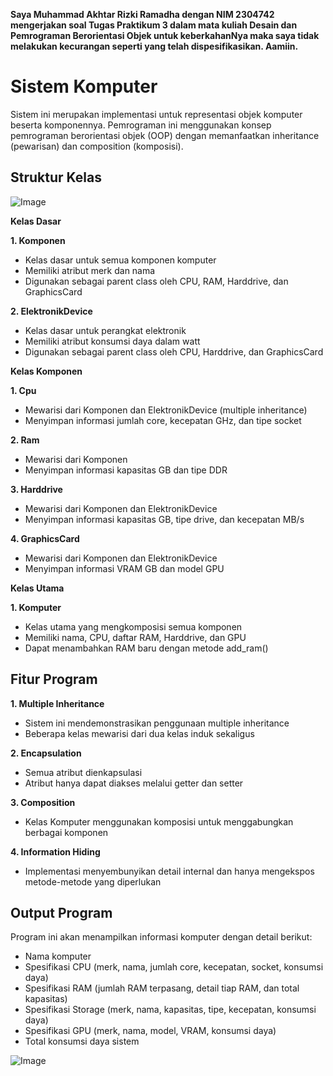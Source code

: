 **Saya Muhammad Akhtar Rizki Ramadha dengan NIM 2304742 mengerjakan soal Tugas Praktikum 3 dalam mata kuliah Desain dan Pemrograman Berorientasi Objek untuk keberkahanNya maka saya tidak melakukan kecurangan seperti yang telah dispesifikasikan. Aamiin.**
# Sistem Komputer

Sistem ini merupakan implementasi untuk representasi objek komputer beserta komponennya. Pemrograman ini menggunakan konsep pemrograman berorientasi objek (OOP) dengan memanfaatkan inheritance (pewarisan) dan composition (komposisi).

## Struktur Kelas

![Image](https://github.com/user-attachments/assets/1f5e4211-1b84-4ecc-9378-34aa0358fc57)

**Kelas Dasar**

**1. Komponen**

- Kelas dasar untuk semua komponen komputer
- Memiliki atribut merk dan nama
- Digunakan sebagai parent class oleh CPU, RAM, Harddrive, dan GraphicsCard
    
**2. ElektronikDevice**

- Kelas dasar untuk perangkat elektronik
- Memiliki atribut konsumsi daya dalam watt
- Digunakan sebagai parent class oleh CPU, Harddrive, dan GraphicsCard

**Kelas Komponen**

**1. Cpu**

- Mewarisi dari Komponen dan ElektronikDevice (multiple inheritance)
- Menyimpan informasi jumlah core, kecepatan GHz, dan tipe socket

**2. Ram**

- Mewarisi dari Komponen
- Menyimpan informasi kapasitas GB dan tipe DDR

**3. Harddrive**

- Mewarisi dari Komponen dan ElektronikDevice
- Menyimpan informasi kapasitas GB, tipe drive, dan kecepatan MB/s

**4. GraphicsCard**

- Mewarisi dari Komponen dan ElektronikDevice
- Menyimpan informasi VRAM GB dan model GPU

**Kelas Utama**

**1. Komputer**
- Kelas utama yang mengkomposisi semua komponen
- Memiliki nama, CPU, daftar RAM, Harddrive, dan GPU
- Dapat menambahkan RAM baru dengan metode add_ram()

## Fitur Program

**1. Multiple Inheritance**

- Sistem ini mendemonstrasikan penggunaan multiple inheritance
- Beberapa kelas mewarisi dari dua kelas induk sekaligus
    
**2. Encapsulation**

- Semua atribut dienkapsulasi
- Atribut hanya dapat diakses melalui getter dan setter

**3. Composition**

- Kelas Komputer menggunakan komposisi untuk menggabungkan berbagai komponen

**4. Information Hiding**

- Implementasi menyembunyikan detail internal dan hanya mengekspos metode-metode yang diperlukan

## Output Program

Program ini akan menampilkan informasi komputer dengan detail berikut:

- Nama komputer
- Spesifikasi CPU (merk, nama, jumlah core, kecepatan, socket, konsumsi daya)
- Spesifikasi RAM (jumlah RAM terpasang, detail tiap RAM, dan total kapasitas)
- Spesifikasi Storage (merk, nama, kapasitas, tipe, kecepatan, konsumsi daya)
- Spesifikasi GPU (merk, nama, model, VRAM, konsumsi daya)
- Total konsumsi daya sistem

![Image](https://github.com/user-attachments/assets/5367aebe-2214-4653-9b6a-d64877254363)

